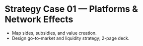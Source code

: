 # Strategy Case 01 — Platforms & Network Effects
- Map sides, subsidies, and value creation.
- Design go-to-market and liquidity strategy; 2-page deck.
